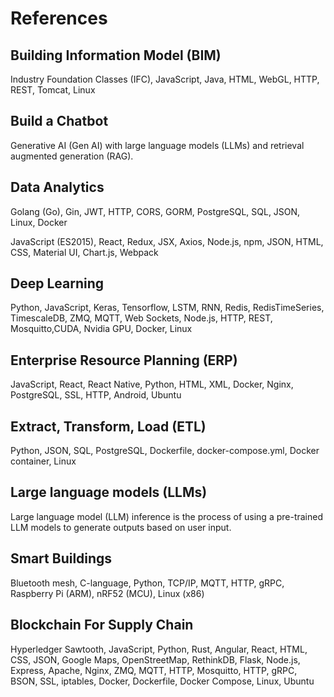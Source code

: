 # References

## Building Information Model (BIM)

Industry Foundation Classes (IFC), JavaScript, Java, HTML, WebGL, HTTP, REST, Tomcat, Linux

## Build a Chatbot

Generative AI (Gen AI) with large language models (LLMs) and retrieval augmented generation (RAG).

## Data Analytics

Golang (Go), Gin, JWT, HTTP, CORS, GORM, PostgreSQL, SQL, JSON, Linux, Docker

JavaScript (ES2015), React, Redux, JSX, Axios, Node.js, npm, JSON, HTML, CSS, Material UI, Chart.js, Webpack

## Deep Learning

Python, JavaScript, Keras, Tensorflow, LSTM, RNN, Redis, RedisTimeSeries, TimescaleDB, ZMQ, MQTT, Web Sockets, Node.js, HTTP, REST, Mosquitto,CUDA, Nvidia GPU, Docker, Linux

## Enterprise Resource Planning (ERP)

JavaScript, React, React Native, Python, HTML, XML, Docker, Nginx, PostgreSQL, SSL, HTTP, Android, Ubuntu

## Extract, Transform, Load (ETL)

Python, JSON, SQL, PostgreSQL, Dockerfile, docker-compose.yml, Docker container, Linux

## Large language models (LLMs)

Large language model (LLM) inference is the process of using a pre-trained LLM models to generate outputs based on user input.

## Smart Buildings

Bluetooth mesh, C-language, Python, TCP/IP, MQTT, HTTP, gRPC, Raspberry Pi (ARM), nRF52 (MCU), Linux (x86)

## Blockchain For Supply Chain

Hyperledger Sawtooth, JavaScript, Python, Rust, Angular, React, HTML, CSS, JSON, Google Maps, OpenStreetMap, RethinkDB, Flask, Node.js, Express, Apache, Nginx, ZMQ, MQTT, HTTP, Mosquitto, HTTP, gRPC, BSON, SSL, iptables, Docker, Dockerfile, Docker Compose, Linux, Ubuntu
